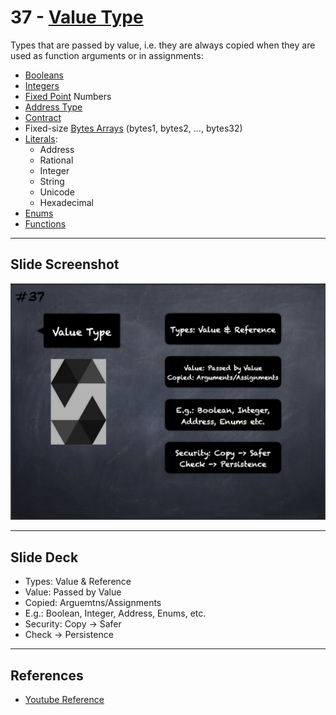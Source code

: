 # 37 - [Value Type](Value%20Type.md)
Types that are passed by value, i.e. they are always copied when they are used as function arguments or in assignments: 
- [Booleans](Boolean.md)
- [Integers](Integers.md)
- [Fixed Point](Fixed%20Point.md) Numbers
- [Address Type](Address%20Type.md)
- [Contract](Contract.md)
- Fixed-size [Bytes Arrays](Bytes%20Arrays.md) (bytes1, bytes2, …, bytes32)
- [Literals](Literals.md):
	- Address
	- Rational
	- Integer
	- String
	- Unicode
	- Hexadecimal
- [Enums](Enums.md)
- [Functions](Functions.md)

___
## Slide Screenshot
![037.jpg](../../images/2.%20Solidity%20101/037.jpg)
___
## Slide Deck
- Types: Value & Reference
- Value: Passed by Value
- Copied: Arguemtns/Assignments
- E.g.: Boolean, Integer, Address, Enums, etc.
- Security: Copy -> Safer
- Check -> Persistence
___
## References
- [Youtube Reference](https://youtu.be/TCl1IcGl_3I?t=1535)


